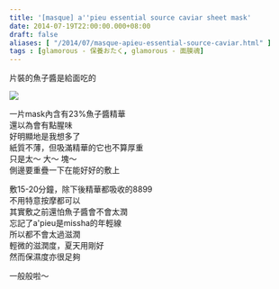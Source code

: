 ```yaml
---
title: '[masque] a''pieu essential source caviar sheet mask'
date: 2014-07-19T22:00:00.000+08:00
draft: false
aliases: [ "/2014/07/masque-apieu-essential-source-caviar.html" ]
tags : [glamorous - 保養おたく, glamorous - 面膜魂]
---
```


片裝的魚子醬是給面吃的  

[![](https://1.bp.blogspot.com/-5f4FJamn534/XEQDTahhTfI/AAAAAAAAGAE/pbKr6t9qcT42MlBlt2CzvAm0_EesQPOvACLcBGAs/s640/10155151643_c3e337a1c5_z.jpg)](https://1.bp.blogspot.com/-5f4FJamn534/XEQDTahhTfI/AAAAAAAAGAE/pbKr6t9qcT42MlBlt2CzvAm0_EesQPOvACLcBGAs/s1600/10155151643_c3e337a1c5_z.jpg)

一片mask內含有23%魚子醬精華  
還以為會有點腥味  
好明顯地是我想多了  
紙質不薄，但吸滿精華的它也不算厚重  
只是太～ 大～ 塊～  
側邊要重疊一下在能好好的敷上  
  
敷15-20分鐘，除下後精華都吸收的8899  
不用特意按摩都可以  
其實敷之前還怕魚子醬會不會太潤  
忘記了a'pieu是missha的年輕線  
所以都不會太過滋潤  
輕微的滋潤度，夏天用剛好  
然而保濕度亦很足夠  
  
一般般啦～